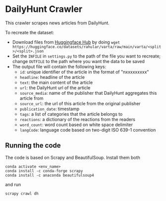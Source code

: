 # DailyHunt Crawler

This crawler scrapes news articles from DailyHunt.

To recreate the dataset:
- Download files from [Huggingface Hub](https://huggingface.co/datasets/rahular/varta-urls) by doing `wget https://huggingface.co/datasets/rahular/varta/raw/main/varta/<split>/<split>.json`
- Set the `INFILE` in `settings.py` to the path of the file you want to recreate; change `OUTFILE` to the path where you want the data to be saved
- The output file will contain the following keys:
    - `id`: unique identifier of the article in the format of "nxxxxxxxxx"
    - `headline`: headline of the article
    - `text`: the main content of the article
    - `url`: the DailyHunt url of the article
    - `source_media`: name of the publisher that DailyHunt aggregates this article from
    - `source_url`: the url of this article from the original publisher
    - `publication_date`: timestamp 
    - `tags`: a list of categories that the article belongs to
    - `reactions`: a dictionary of the reactions from the readers
    - `word_count`: word count based on white space delimiter
    - `langCode`: language code based on two-digit ISO 639-1 convention

## Running the code
The code is based on Scrapy and BeautifulSoup. Install them both
```
conda activate <env_name>
conda install -c conda-forge scrapy
conda install -c anaconda beautifulsoup4
```
and run
```
scrapy crawl dh
```

